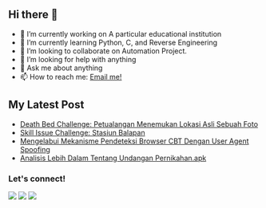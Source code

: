 ## Hi there 👋

- 🔭 I’m currently working on A particular educational institution
- 🌱 I’m currently learning Python, C, and Reverse Engineering
- 👯 I’m looking to collaborate on Automation Project.
- 🤔 I’m looking for help with anything
- 💬 Ask me about anything
- 📫 How to reach me: <a href="mailto:sekda@febra.my.id">Email me!</a>  </br>

## My Latest Post
* [Death Bed Challenge: Petualangan Menemukan Lokasi Asli Sebuah Foto](https://blog.febra.my.id/2024/09/death-bed-challenge-petualangan-menemukan-lokasi-asli-sebuah-foto.html)
* [Skill Issue Challenge: Stasiun Balapan](https://blog.febra.my.id/2024/08/skill-issue-challenge-stasiun-balapan.html)
* [Mengelabui Mekanisme Pendeteksi Browser CBT Dengan User Agent Spoofing](https://blog.febra.my.id/2024/06/mengelabui-mekanisme-pendeteksi-browser-cbt-dengan-user-agent-spoofing.html)
* [Analisis Lebih Dalam Tentang Undangan Pernikahan.apk](https://blog.febra.my.id/2024/06/analisis-lebih-dalam-tentang-undangan-pernikahan-apk.html) 

### Let's connect!
<p>
    <a href="https://blog.febra.my.id" target="blank"><img src="https://img.shields.io/badge/Blog-https://blog.febra.my.id-green?" /></a>
    <a href="https://www.linkedin.com/in/febra/" target="blank"><img src="https://img.shields.io/badge/Febra-30302f?style=flat&logo=linkedin" /></a>
    <a href="https://www.paypal.me/sekdafebra" target="blank"><img src="https://ionicabizau.github.io/badges/paypal.svg" /></a>
</p>
